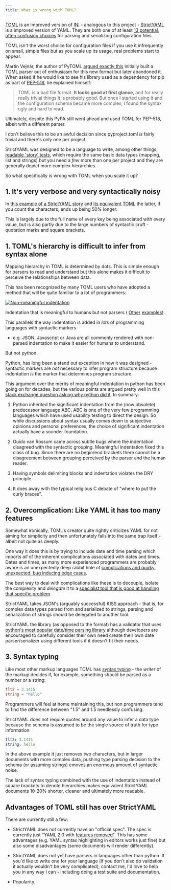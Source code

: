```yaml
---
title: What is wrong with TOML?
---
```


[TOML](https://github.com/toml-lang/toml) is an improved version of [INI](../ini) -
analogous to this project - [StrictYAML](https://github.com/crdoconnor/strictyaml) is a
improved version of YAML. They are both one of at least
[13 potential, often confusing choices](../) for parsing and serializing
configuration files.

TOML isn't the worst choice for configuration files if you use it infrequently
on small, simple files but as you scale up its usage, real problems start to appear.

Martin Vejnár, the author of PyTOML
[argued exactly this](https://github.com/avakar/pytoml/issues/15#issuecomment-217739462)
initially built a TOML parser out of enthusiasm for this new format but later abandoned
it. When asked if he would like to see his library used as a dependency for pip as
part of [PEP-518](https://www.python.org/dev/peps/pep-0518/), he explained himself:

>TOML is a bad file format. **It looks good at first glance**, and for really really
>trivial things it is probably good. But once I started using it and the
>configuration schema became more complex, I found the syntax ugly and hard to read.

Ultimately, despite this PyPA still went ahead and used TOML for PEP-518, albeit
with a different parser.

I don't believe this to be an awful decision since pyproject.toml *is* fairly trivial
and there's only one per project.

StrictYAML was designed to be a language to write, among other things,
[readable 'story' tests](../../../hitchstory), which require the same basic
data types (mapping, list and strings) but you need a *few* more than one
per project and they are generally depict more complex hierarchies.

So what specifically is wrong with TOML when you scale it up?

## 1. It's very verbose and very syntactically noisy

In [this example of a StrictYAML story](https://github.com/crdoconnor/strictyaml/blob/master/hitch/story/map.story)
and [its equivalent TOML](https://github.com/crdoconnor/strictyaml/blob/master/hitch/story/map.toml)
the latter, if you count the characters, ends up being 50% longer.

This is largely due to the full name of every key being associated with every value, but
is also partly due to the large numbers of syntactic cruft - quotation marks and square
brackets.


## 1. TOML's hierarchy is difficult to infer from syntax alone

Mapping hierarchy in TOML is determined by dots. This is simple enough for
parsers to read and understand but this alone makes it difficult to perceive
the relationships between data.

This has been recognized by many TOML users who have adopted a method that
will be quite familiar to a lot of programmers:

[![Non-meaningful indentation](../toml-indentation-1.png)](https://github.com/gazreese/gazreese.com/blob/c4c3fa7d576a4c316f11f0f7a652ca11ab23586d/Hugo/config.toml)

Indentation that is meaningful to humans but not parsers (
[Other](https://github.com/leereilly/csi/blob/567e5b55f766847c9dcc7de482c0fd241fa7377a/lib/data/master.toml)
[examples](https://github.com/CzarSimon/simonlindgren.info/blob/a391a6345b16f2d8093f6d4c5f422399b4b901eb/simon-cv/config.toml)).

This parallels the way indentation is added in *lots* of programming languages with syntactic markers
- e.g.  JSON, Javascript or Java are all commonly rendered with non-parsed indentation to make it
easier for humans to understand.

But not python.

Python, has long been a stand out exception in how it was designed -
syntactic markers are *not* necessary to infer program structure because indentation *is* the marker
that determines program structure.

This argument over the merits of meaningful indentation in python has been going on for decades, but the various points are argued pretty well in this [stack exchange question asking why python did it](https://softwareengineering.stackexchange.com/questions/313034/why-should-a-language-prefer-indentation-over-explicit-markers-for-blocks). In summary:

1. Python inherited the significant indentation from the (now obsolete) predecessor language ABC. ABC is one of the very few programming languages which have used usability testing to direct the design. So while discussions about syntax usually comes down to subjective opinions and personal preferences, the choice of significant indentation actually have a sounder foundation.

2. Guido van Rossum came across subtle bugs where the indentation disagreed with the syntactic grouping. Meaningful indentation fixed this class of bug. Since there are no begin/end brackets there cannot be a disagreement between grouping perceived by the parser and the human reader.

3. Having symbols delimiting blocks and indentation violates the DRY principle.

4. It does away with the typical religious C debate of "where to put the curly braces".


## 2. Overcomplication: Like YAML it has too many features

Somewhat ironically, TOML's creator quite rightly criticizes YAML for not aiming for simplicity
and then unfortunately falls into the same trap itself - albeit not quite as deeply.

One way it does this is by trying to include date and time parsing which imports
*all* of the inherent complications associated with dates and times. Dates and times,
as many more experienced programmers are probably aware is an unexpectedly deep rabbit hole
of [complications and quirky, unexpected, bug inducing edge cases](https://infiniteundo.com/post/25326999628/falsehoods-programmers-believe-about-time).

The best way to deal with complications like these is to decouple, isolate the complexity and *delegate* it to a
[specialist tool that is good at handling that specific problem](https://en.wikipedia.org/wiki/Unix_philosophy).

StrictYAML takes JSON's (arguably successful) KISS approach - that is, for complex data types parsed from and
serialized to strings, parsing and serialization of strings should be delegated to another tool.

StrictYAML the library (as opposed to the format) has a validator that uses
[python's most popular date/time parsing library](https://dateutil.readthedocs.io/en/stable/) although
developers are encouraged to carefully consider their own need create their own
date parser/serializer using different tools if it doesn't fit their needs.


## 3. Syntax typing

Like most other markup languages TOML has [syntax typing](../../why/syntax-typing-bad) -
the *writer* of the markup decides if, for example, something should be parsed as a number
or a string:

```toml
flt2 = 3.1415
string = "hello"
```

Programmers will feel at home maintaining this, but non programmers tend to find the
difference between "1.5" and 1.5 needlessly confusing.

StrictYAML does not require quotes around any value to infer a data type because the
schema is assumed to be the single source of truth for type information:

```yaml
flt2: 3.1415
string: hello
```

In the above example it just removes two characters, but in larger documents with more
complex data, pushing type parsing decision to the schema (or assuming strings)
emoves an enormous amount of syntactic noise.

The lack of syntax typing combined with the use of indentation instead of square brackets
to denote hierarchies makes equivalent StrictYAML documents 10-20% shorter, cleaner
and ultimately more readable.

## Advantages of TOML still has over StrictYAML

There are currently still a few:

* StrictYAML does not currently have an "official spec". The spec is currently just "YAML 2.0 with [features removed](../../features-removed)". This has some advantages (e.g. YAML syntax highlighting in editors works just fine) but also some disadvantages (some documents will render differently).

* StrictYAML does not yet have parsers in languages other than python. If you'd like to write one for your language (if you don't also do validation it actually wouldn't be very complicated), contact me, I'd love to help you in any way I can - including doing a test suite and documentation.

* Popularity.
